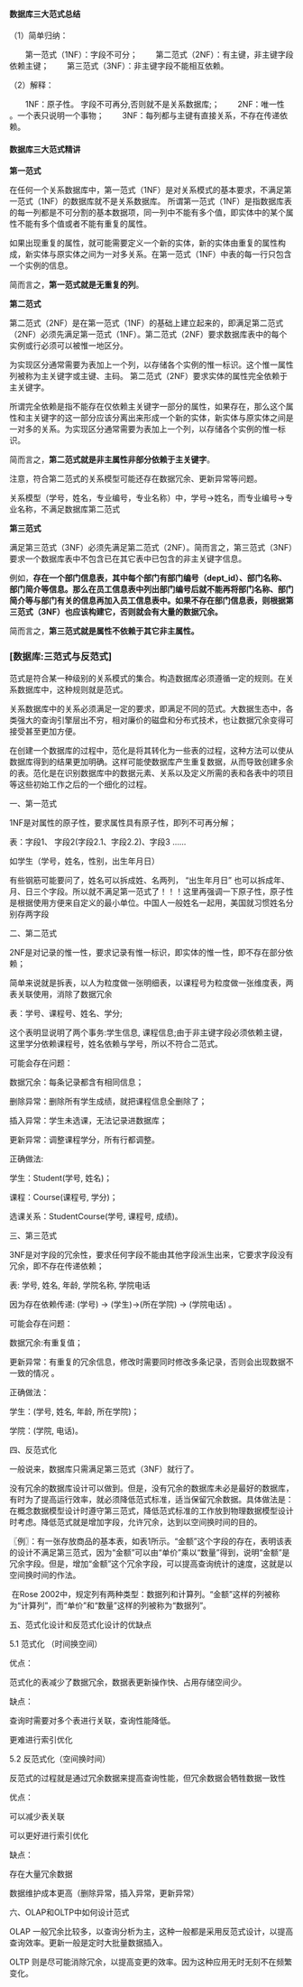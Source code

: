 #### 数据库三大范式总结

（1）简单归纳：

　　第一范式（1NF）：字段不可分；
　　第二范式（2NF）：有主键，非主键字段依赖主键；
　　第三范式（3NF）：非主键字段不能相互依赖。

（2）解释：

　　1NF：原子性。 字段不可再分,否则就不是关系数据库;；
　　2NF：唯一性 。一个表只说明一个事物；
　　3NF：每列都与主键有直接关系，不存在传递依赖。

#### 数据库三大范式精讲

**第一范式**

在任何一个关系数据库中，第一范式（1NF）是对关系模式的基本要求，不满足第一范式（1NF）的数据库就不是关系数据库。 所谓第一范式（1NF）是指数据库表的每一列都是不可分割的基本数据项，同一列中不能有多个值，即实体中的某个属性不能有多个值或者不能有重复的属性。

如果出现重复的属性，就可能需要定义一个新的实体，新的实体由重复的属性构成，新实体与原实体之间为一对多关系。在第一范式（1NF）中表的每一行只包含一个实例的信息。

简而言之，**第一范式就是无重复的列**。

**第二范式**

第二范式（2NF）是在第一范式（1NF）的基础上建立起来的，即满足第二范式（2NF）必须先满足第一范式（1NF）。第二范式（2NF）要求数据库表中的每个实例或行必须可以被惟一地区分。

为实现区分通常需要为表加上一个列，以存储各个实例的惟一标识。这个惟一属性列被称为主关键字或主键、主码。 第二范式（2NF）要求实体的属性完全依赖于主关键字。

所谓完全依赖是指不能存在仅依赖主关键字一部分的属性，如果存在，那么这个属性和主关键字的这一部分应该分离出来形成一个新的实体，新实体与原实体之间是一对多的关系。为实现区分通常需要为表加上一个列，以存储各个实例的惟一标识。

简而言之，**第二范式就是非主属性非部分依赖于主关键字**。



注意，符合第二范式的关系模型可能还存在数据冗余、更新异常等问题。

关系模型（学号，姓名，专业编号，专业名称）中，学号->姓名，而专业编号->专业名称，不满足数据库第二范式





**第三范式**

满足第三范式（3NF）必须先满足第二范式（2NF）。简而言之，第三范式（3NF）要求一个数据库表中不包含已在其它表中已包含的非主关键字信息。

例如，**存在一个部门信息表，其中每个部门有部门编号（dept_id）、部门名称、部门简介等信息。那么在员工信息表中列出部门编号后就不能再将部门名称、部门简介等与部门有关的信息再加入员工信息表中。如果不存在部门信息表，则根据第三范式（3NF）也应该构建它，否则就会有大量的数据冗余。**

简而言之，**第三范式就是属性不依赖于其它非主属性。**

<p  id="数据库三大范式精要总结"></p>



### [数据库:三范式与反范式]

范式是符合某一种级别的关系模式的集合。构造数据库必须遵循一定的规则。在关系数据库中，这种规则就是范式。



​       关系数据库中的关系必须满足一定的要求，即满足不同的范式。大数据生态中，各类强大的查询引擎层出不穷，相对廉价的磁盘和分布式技术，也让数据冗余变得可接受甚至更加方便。



​       在创建一个数据库的过程中，范化是将其转化为一些表的过程，这种方法可以使从数据库得到的结果更加明确。这样可能使数据库产生重复数据，从而导致创建多余的表。范化是在识别数据库中的数据元素、关系以及定义所需的表和各表中的项目等这些初始工作之后的一个细化的过程。



一、第一范式

1NF是对属性的原子性，要求属性具有原子性，即列不可再分解；



表：字段1、 字段2(字段2.1、字段2.2)、字段3 ......

如学生（学号，姓名，性别，出生年月日）



有些钢筋可能要问了，姓名可以拆成姓、名两列， “出生年月日” 也可以拆成年、月、日三个字段。所以就不满足第一范式了！！！这里再强调一下原子性，原子性是根据使用方便来自定义的最小单位。中国人一般姓名一起用，美国就习惯姓名分别存两字段



二、第二范式

2NF是对记录的惟一性，要求记录有惟一标识，即实体的惟一性，即不存在部分依赖；



简单来说就是拆表，以人为粒度做一张明细表，以课程号为粒度做一张维度表，两表关联使用，消除了数据冗余



表：学号、课程号、姓名、学分;

这个表明显说明了两个事务:学生信息, 课程信息;由于非主键字段必须依赖主键，这里学分依赖课程号，姓名依赖与学号，所以不符合二范式。



可能会存在问题：



数据冗余：每条记录都含有相同信息；

删除异常：删除所有学生成绩，就把课程信息全删除了；

插入异常：学生未选课，无法记录进数据库；

更新异常：调整课程学分，所有行都调整。

正确做法: 

学生：Student(学号, 姓名)； 

课程：Course(课程号, 学分)； 

选课关系：StudentCourse(学号, 课程号, 成绩)。



三、第三范式

3NF是对字段的冗余性，要求任何字段不能由其他字段派生出来，它要求字段没有冗余，即不存在传递依赖；



表: 学号, 姓名, 年龄, 学院名称, 学院电话

因为存在依赖传递: (学号) → (学生)→(所在学院) → (学院电话) 。



可能会存在问题：



数据冗余:有重复值；

更新异常：有重复的冗余信息，修改时需要同时修改多条记录，否则会出现数据不一致的情况 。

正确做法：



学生：(学号, 姓名, 年龄, 所在学院)；



学院：(学院, 电话)。



四、反范式化

一般说来，数据库只需满足第三范式（3NF）就行了。



​    没有冗余的数据库设计可以做到。但是，没有冗余的数据库未必是最好的数据库，有时为了提高运行效率，就必须降低范式标准，适当保留冗余数据。具体做法是：在概念数据模型设计时遵守第三范式，降低范式标准的工作放到物理数据模型设计时考虑。降低范式就是增加字段，允许冗余，达到以空间换时间的目的。



  〖例〗：有一张存放商品的基本表，如表1所示。“金额”这个字段的存在，表明该表的设计不满足第三范式，因为“金额”可以由“单价”乘以“数量”得到，说明“金额”是冗余字段。但是，增加“金额”这个冗余字段，可以提高查询统计的速度，这就是以空间换时间的作法。



​    在Rose 2002中，规定列有两种类型：数据列和计算列。“金额”这样的列被称为“计算列”，而“单价”和“数量”这样的列被称为“数据列”。



五、范式化设计和反范式化设计的优缺点

5.1 范式化 （时间换空间）

优点：



范式化的表减少了数据冗余，数据表更新操作快、占用存储空间少。

缺点：



查询时需要对多个表进行关联，查询性能降低。 

更难进行索引优化

5.2 反范式化（空间换时间）

反范式的过程就是通过冗余数据来提高查询性能，但冗余数据会牺牲数据一致性



优点：



可以减少表关联

可以更好进行索引优化

缺点：



存在大量冗余数据

数据维护成本更高（删除异常，插入异常，更新异常）

六、OLAP和OLTP中如何设计范式

OLAP 一般冗余比较多，以查询分析为主，这种一般都是采用反范式设计，以提高查询效率。更新一般是定时大批量数据插入。



OLTP 则是尽可能消除冗余，以提高变更的效率。因为这种应用无时无刻不在频繁变化。
